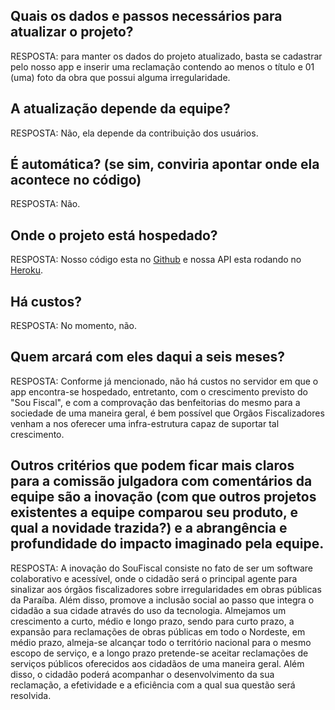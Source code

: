 ## Quais os dados e passos necessários para atualizar o projeto?
RESPOSTA: para manter os dados do projeto atualizado, basta se cadastrar pelo nosso app e inserir uma reclamação contendo ao menos o título e 01 (uma) foto da obra que possui alguma irregularidade.

## A atualização depende da equipe?
RESPOSTA: Não, ela depende da contribuição dos usuários.

## É automática? (se sim, conviria apontar onde ela acontece no código)
RESPOSTA: Não.

## Onde o projeto está hospedado?
RESPOSTA: Nosso código esta no [Github](https://github.com/sou-fiscal/sou-fiscal-api) e nossa API esta rodando no [Heroku](https://sou-fiscal.herokuapp.com/).

## Há custos?
RESPOSTA: No momento, não.

## Quem arcará com eles daqui a seis meses?
RESPOSTA: Conforme já mencionado, não há custos no servidor em que o app encontra-se hospedado, entretanto, com o crescimento previsto do "Sou Fiscal", e com a comprovação das benfeitorias do mesmo para a sociedade de uma maneira geral, é bem possível que Orgãos Fiscalizadores venham a nos oferecer uma infra-estrutura capaz de suportar tal crescimento.

## Outros critérios que podem ficar mais claros para a comissão julgadora com comentários da equipe são a inovação (com que outros projetos existentes a equipe comparou seu produto, e qual a novidade trazida?) e a abrangência e profundidade do impacto imaginado pela equipe.
RESPOSTA: A inovação do SouFiscal consiste no fato de ser um software colaborativo e acessível, onde o cidadão será o principal agente para sinalizar aos órgãos fiscalizadores sobre irregularidades em obras públicas da Paraíba. Além disso, promove a inclusão social ao passo que integra o cidadão a sua cidade através do uso da tecnologia. Almejamos um crescimento a curto, médio e longo prazo, sendo para curto prazo, a expansão para reclamações de obras públicas em todo o Nordeste, em médio prazo,  almeja-se alcançar todo o território nacional para o mesmo escopo de serviço, e a longo prazo pretende-se aceitar reclamações de serviços públicos oferecidos aos cidadãos de uma maneira geral. Além disso, o cidadão poderá  acompanhar o desenvolvimento da sua reclamação, a efetividade e a eficiência com a qual sua questão será resolvida.
